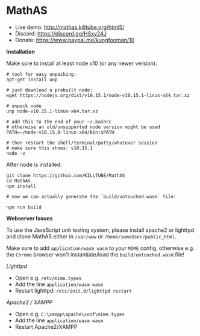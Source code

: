 # MathAS

* Live demo: http://mathas.killtube.org/html5/
* Discord: https://discord.gg/HSxy24J
* Donate: https://www.paypal.me/kungfooman/10

**Installation**

Make sure to install at least node v10 (or any newer version):

```shell
# tool for easy unpacking:
apt-get install unp

# just download a prebuilt node:
wget https://nodejs.org/dist/v10.15.1/node-v10.15.1-linux-x64.tar.xz

# unpack node
unp node-v10.15.1-linux-x64.tar.xz

# add this to the end of your ~/.bashrc
# otherwise an old/unsupported node version might be used
PATH=~/node-v10.15.0-linux-x64/bin:$PATH

# then restart the shell/terminal/putty/whatever session
# make sure this shows: v10.15.1
node -v
```

After node is installed:

```
git clone https://github.com/KILLTUBE/MathAS
cd MathAS
npm install

# now we can actually generate the `build/untouched.wasm` file:

npm run build
```

**Webserver Issues**

To use the JavaScript unit testing system, please install apache2 or lighttpd and clone MathAS either in `/var/www` or `/home/someUser/public_html`.

Make sure to add `application/wasm wasm` to your `MIME` config, otherwise e.g. the `Chrome` browser won't instantiate/load the `build/untouched.wasm` file!

*Lighttpd*

* Open e.g. `/etc/mime.types`
* Add the line `application/wasm wasm`
* Restart lighttpd: `/etc/init.d/lighttpd restart`

*Apache2 / XAMPP*

* Open e.g. `C:\xampp\apache\conf\mime.types`
* Add the line `application/wasm wasm`
* Restart Apache2/XAMPP
